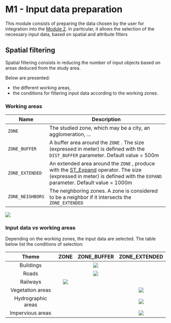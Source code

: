 # M1 - Input data preparation

This module consists of preparing the data chosen by the user for integration into the [Module 2](../data_formating/DATA_FORMATING.md).
In particular, it allows the selection of the necessary input data, based on spatial and attribute filters



## Spatial filtering

Spatial filtering consists in reducing the number of input objects based on areas deduced from the study area.

Below are presented:
- the different working areas,
- the conditions for filtering input data according to the working zones.



### Working areas

| Name             | Description                                                  |
| ---------------- | ------------------------------------------------------------ |
| `ZONE`           | The studied zone, which may be a city, an agglomeration, ... |
| `ZONE_BUFFER`    | A buffer area around the `ZONE` . The size (expressed in meter) is defined with the `DIST_BUFFER` parameter. Default value = 500m |
| `ZONE_EXTENDED`  | An extended area around the `ZONE` , produce with the [ST_Expand](http://www.h2gis.org/docs/dev/ST_Expand/) operator. The size (expressed in meter) is defined with the `EXPAND` parameter. Default value = 1000m |
| `ZONE_NEIGHBORS` | The neighboring zones. A zone is considered to be a neighbor if it intersects the `ZONE_EXTENDED` |

![](/home/gpetit/Documents/Codes/geoclimate/docs/images/zones.png)





### Input data *vs* working areas

Depending on the working zones, the input data are selected. The table below list the conditions of selection:

|       Theme        |                             ZONE                             |                         ZONE_BUFFER                          |                        ZONE_EXTENDED                         |
| :----------------: | :----------------------------------------------------------: | :----------------------------------------------------------: | :----------------------------------------------------------: |
|     Buildings      |                                                              | ![](/home/gpetit/Documents/Codes/geoclimate/docs/images/icons/check.png) |                                                              |
|       Roads        |                                                              | ![](/home/gpetit/Documents/Codes/geoclimate/docs/images/icons/check.png) |                                                              |
|      Railways      | ![](/home/gpetit/Documents/Codes/geoclimate/docs/images/icons/check.png) |                                                              |                                                              |
|  Vegetation areas  |                                                              |                                                              | ![](/home/gpetit/Documents/Codes/geoclimate/docs/images/icons/check.png) |
| Hydrographic areas |                                                              |                                                              | ![](/home/gpetit/Documents/Codes/geoclimate/docs/images/icons/check.png) |
|  Impervious areas  |                                                              |                                                              | ![](/home/gpetit/Documents/Codes/geoclimate/docs/images/icons/check.png) |

